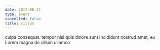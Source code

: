 ```yaml
---
date: 2017-08-17
type: event
cancelled: false
title: cillum
---
```

culpa consequat. tempor nisi quis dolore sunt incididunt nostrud amet, eu Lorem magna do cillum ullamco